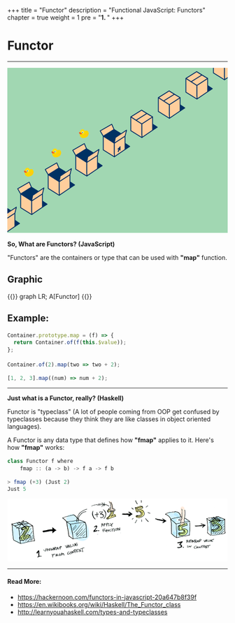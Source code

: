 +++
title = "Functor"
description = "Functional JavaScript: Functors"
chapter = true
weight = 1
pre = "<b>1. </b>"
+++

# Functor
---
![container](container.gif)

**So, What are Functors? (JavaScript)**

"Functors" are the containers or type that can be used with **"map"** function.


## Graphic
{{<mermaid align="center">}}
graph LR;
    A[Functor]
{{</mermaid>}}

## Example:
```js
Container.prototype.map = (f) => {
  return Container.of(f(this.$value));
};

Container.of(2).map(two => two + 2);
```

```js
[1, 2, 3].map((num) => num + 2);
```

---

**Just what is a Functor, really? (Haskell)**

Functor is "typeclass" (A lot of people coming from OOP get confused by typeclasses because they think they are like classes in object oriented languages).

A Functor is any data type that defines how **"fmap"** applies to it. Here's how **"fmap"** works:
```js
class Functor f where
    fmap :: (a -> b) -> f a -> f b
```

```js
> fmap (+3) (Just 2)
Just 5
```

![fmap](fmap_just.png)

---
#### Read More:
- https://hackernoon.com/functors-in-javascript-20a647b8f39f
- https://en.wikibooks.org/wiki/Haskell/The_Functor_class
- http://learnyouahaskell.com/types-and-typeclasses
